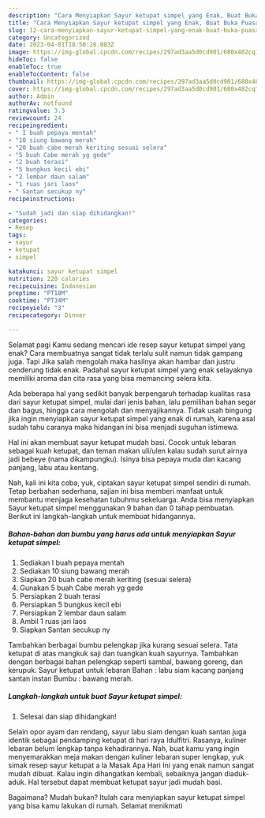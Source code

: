 ```yaml
---
description: "Cara Menyiapkan Sayur ketupat simpel yang Enak, Buat Buka Puasa}"
title: "Cara Menyiapkan Sayur ketupat simpel yang Enak, Buat Buka Puasa}"
slug: 12-cara-menyiapkan-sayur-ketupat-simpel-yang-enak-buat-buka-puasa
category: Uncategorized
date: 2023-04-01T18:50:28.083Z
image: https://img-global.cpcdn.com/recipes/297ad3aa5d0cd901/680x482cq70/sayur-ketupat-simpel-foto-resep-utama.jpg
hideToc: false
enableToc: true
enableTocContent: false
thumbnail: https://img-global.cpcdn.com/recipes/297ad3aa5d0cd901/680x482cq70/sayur-ketupat-simpel-foto-resep-utama.jpg
cover: https://img-global.cpcdn.com/recipes/297ad3aa5d0cd901/680x482cq70/sayur-ketupat-simpel-foto-resep-utama.jpg
author: Admin
authorAv: notfound
ratingvalue: 3.3
reviewcount: 24
recipeingredient:
- " I buah pepaya mentah"
- "10 siung bawang merah"
- "20 buah cabe merah keriting sesuai selera"
- "5 buah Cabe merah yg gede"
- "2 buah terasi"
- "5 bungkus kecil ebi"
- "2 lembar daun salam"
- "1 ruas jari laos"
- " Santan secukup ny"
recipeinstructions:

- "Sudah jadi dan siap dihidangkan!"
categories:
- Resep
tags:
- sayur
- ketupat
- simpel

katakunci: sayur ketupat simpel 
nutrition: 220 calories
recipecuisine: Indonesian
preptime: "PT18M"
cooktime: "PT34M"
recipeyield: "3"
recipecategory: Dinner

---
```



Selamat pagi Kamu sedang mencari ide resep sayur ketupat simpel yang enak? Cara membuatnya sangat tidak terlalu sulit namun tidak gampang juga. Tapi Jika salah mengolah maka hasilnya akan hambar dan justru cenderung tidak enak. Padahal sayur ketupat simpel yang enak selayaknya memiliki aroma dan cita rasa yang bisa memancing selera kita.


Ada beberapa hal yang sedikit banyak berpengaruh terhadap kualitas rasa dari sayur ketupat simpel, mulai dari jenis bahan, lalu pemilihan bahan segar dan bagus, hingga cara mengolah dan menyajikannya. Tidak usah bingung jika ingin menyiapkan sayur ketupat simpel yang enak di rumah, karena asal sudah tahu caranya maka hidangan ini bisa menjadi suguhan istimewa.

Hal ini akan membuat sayur ketupat mudah basi. Cocok untuk lebaran sebagai kuah ketupat, dan teman makan uli/ulen kalau sudah surut airnya jadi bebeye (nama dikampungku). Isinya bisa pepaya muda dan kacang panjang, labu atau kentang.


Nah, kali ini kita coba, yuk, ciptakan sayur ketupat simpel sendiri di rumah. Tetap berbahan sederhana, sajian ini bisa memberi manfaat untuk membantu menjaga kesehatan tubuhmu sekeluarga. Anda bisa menyiapkan Sayur ketupat simpel menggunakan 9 bahan dan 0 tahap pembuatan. Berikut ini langkah-langkah untuk membuat hidangannya.

<!--inarticleads1-->

##### Bahan-bahan dan bumbu yang harus ada untuk menyiapkan Sayur ketupat simpel:

1. Sediakan  I buah pepaya mentah
1. Sediakan 10 siung bawang merah
1. Siapkan 20 buah cabe merah keriting (sesuai selera)
1. Gunakan 5 buah Cabe merah yg gede
1. Persiapkan 2 buah terasi
1. Persiapkan 5 bungkus kecil ebi
1. Persiapkan 2 lembar daun salam
1. Ambil 1 ruas jari laos
1. Siapkan  Santan secukup ny


Tambahkan berbagai bumbu pelengkap jika kurang sesuai selera. Tata ketupat di atas mangkuk saji dan tuangkan kuah sayurnya. Tambahkan dengan berbagai bahan pelengkap seperti sambal, bawang goreng, dan kerupuk. Sayur ketupat untuk lebaran Bahan : labu siam kacang panjang santan instan Bumbu : bawang merah. 

<!--inarticleads2-->

##### Langkah-langkah untuk buat Sayur ketupat simpel:


1. Selesai dan siap dihidangkan!

Selain opor ayam dan rendang, sayur labu siam dengan kuah santan juga identik sebagai pendamping ketupat di hari raya Idulfitri. Rasanya, kuliner lebaran belum lengkap tanpa kehadirannya. Nah, buat kamu yang ingin menyemarakkan meja makan dengan kuliner lebaran super lengkap, yuk simak resep sayur ketupat a la Masak Apa Hari Ini yang enak namun sangat mudah dibuat. Kalau ingin dihangatkan kembali, sebaiknya jangan diaduk-aduk. Hal tersebut dapat membuat ketupat sayur jadi mudah basi. 

Bagaimana? Mudah bukan? Itulah cara menyiapkan sayur ketupat simpel yang bisa kamu lakukan di rumah. Selamat menikmati

